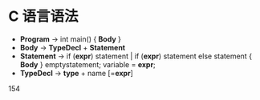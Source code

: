 # C 语言语法

* **Program** -> int main() { **Body** }
* **Body** -> **TypeDecl** + **Statement**
* **Statement** -> 
  if (**expr**) statement | if (**expr**) statement else statement
  { **Body** }
  emptystatement;
  variable = **expr**;
* **TypeDecl** -> **type** + name [=**expr**]

154